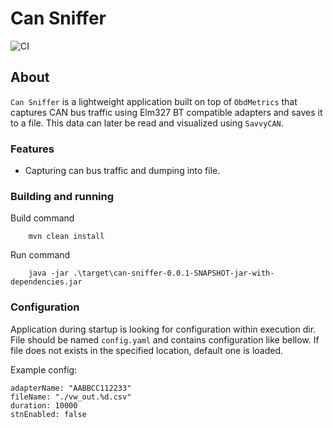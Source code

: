 # Can Sniffer

![CI](https://github.com/tzebrowski/CanSniffer/workflows/Build/badge.svg?branch=main)

## About

`Can Sniffer` is a lightweight application built on top of `ObdMetrics` that captures CAN bus traffic using Elm327 BT compatible adapters and saves it to a file. This data can later be read and visualized using `SavvyCAN`.

### Features

* Capturing can bus traffic and dumping into file. 

### Building and running

Build command

```
	mvn clean install
```


Run command

```
	java -jar .\target\can-sniffer-0.0.1-SNAPSHOT-jar-with-dependencies.jar
```


### Configuration

Application during startup is looking for configuration within execution dir. File should be named `config.yaml` and contains configuration like bellow. If file does not exists in the specified location, default one is loaded.


Example config:

```
adapterName: "AABBCC112233"
fileName: "./vw_out.%d.csv"
duration: 10000
stnEnabled: false
```
